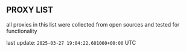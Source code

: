 ## PROXY LIST

all proxies in this list were collected from open sources and tested for functionality

last update: `2025-03-27 19:04:22.601060+00:00` UTC